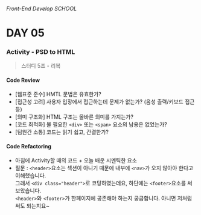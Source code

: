 ###### Front-End Develop SCHOOL

# DAY 05

### Activity - PSD to HTML 

> 스터디 5조 - 리복 

#### Code Review

- [웹표준 준수] HMTL 문법은 유효한가? 
- [접근성 고려] 사용자 입장에서 접근하는데 문제가 없는가? (음성 출력/키보드 접근 등)
- [의미 구조화] HTML 구조는 올바른 의미를 가지는가?
- [코드 최적화] 불 필요한 `<div>` 또는 `<span>` 요소의 남용은 없었는가?
- [팀원간 소통] 코드는 읽기 쉽고, 간결한가?

#### Code Refactoring

- 아침에 Activity할 때의 코드 + 오늘 배운 시멘틱한 요소 
- 질문 : `<header>`요소는 섹션이 아니기 때문에 내부에 `<nav>`가 오지 않아야 한다고 이해했습니다. <br>
그래서 `<div class="header">`로 코딩하였는데요, 하단에는 `<footer>`요소를 써보았습니다. <br>
`<header>`와 `<footer>`가 한페이지에 공존해야 하는지 궁금합니다. 아니면 저처럼 써도 되는지요~ 